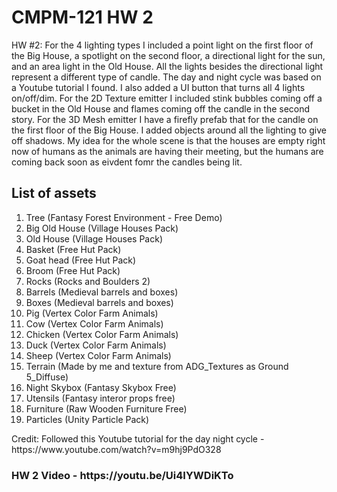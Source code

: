 # CMPM-121 HW 2

<p>HW #2: For the 4 lighting types I included a point light on the first floor of the Big House, a spotlight on the second floor, a directional light for the sun, and an area light in the Old House. All the lights besides the directional light represent a different type of candle. The day and night cycle was based on a Youtube tutorial I found. I also added a UI button that turns all 4 lights on/off/dim. For the 2D Texture emitter I included stink bubbles coming off a bucket in the Old House and flames coming off the candle in the second story. For the 3D Mesh emitter I have a firefly prefab that for the candle on the first floor of the Big House. I added objects around all the lighting to give off shadows. My idea for the whole scene is that the houses are empty right now of humans as the animals are having their meeting, but the humans are coming back soon as eivdent fomr the candles being lit.</p>

## List of assets
<ol>
    <li>Tree (Fantasy Forest Environment - Free Demo)</li>
    <li>Big Old House (Village Houses Pack)</li>
    <li>Old House (Village Houses Pack)</li>
    <li>Basket (Free Hut Pack)</li>
    <li>Goat head (Free Hut Pack)</li>
    <li>Broom (Free Hut Pack)</li>
    <li>Rocks (Rocks and Boulders 2)</li>
    <li>Barrels (Medieval barrels and boxes)</li>
    <li>Boxes (Medieval barrels and boxes)</li>
    <li>Pig (Vertex Color Farm Animals)</li>
    <li>Cow (Vertex Color Farm Animals)</li>
    <li>Chicken (Vertex Color Farm Animals)</li>
    <li>Duck (Vertex Color Farm Animals)</li>
    <li>Sheep (Vertex Color Farm Animals)</li>
    <li>Terrain (Made by me and texture from ADG_Textures as Ground 5_Diffuse)</li>
    <li>Night Skybox (Fantasy Skybox Free)</li>
    <li>Utensils (Fantasy interor props free)</li>
    <li>Furniture (Raw Wooden Furniture Free)</li>
    <li>Particles (Unity Particle Pack)</li>
</ol>

<p>Credit: Followed this Youtube tutorial for the day night cycle - https://www.youtube.com/watch?v=m9hj9PdO328 </p>

<h3>HW 2 Video - https://youtu.be/Ui4IYWDiKTo</h3>
